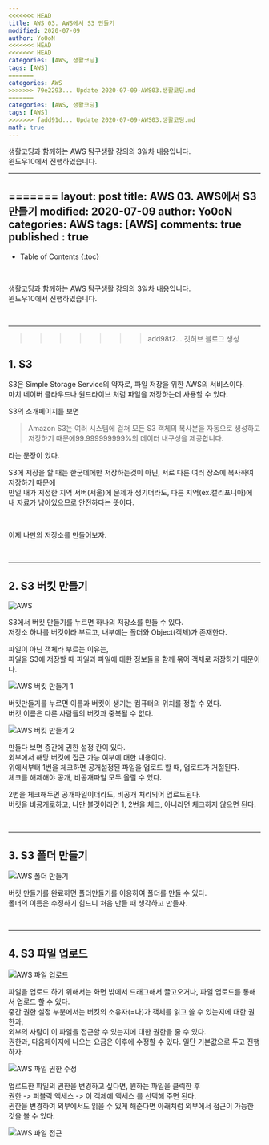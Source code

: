 ```yaml
---
<<<<<<< HEAD
title: AWS 03. AWS에서 S3 만들기
modified: 2020-07-09
author: Yo0oN
<<<<<<< HEAD
<<<<<<< HEAD
categories: [AWS, 생활코딩]
tags: [AWS]
=======
categories: AWS
>>>>>>> 79e2293... Update 2020-07-09-AWS03.생활코딩.md
=======
categories: [AWS, 생활코딩]
tags: [AWS]
>>>>>>> fadd91d... Update 2020-07-09-AWS03.생활코딩.md
math: true
---
```


생활코딩과 함께하는 AWS 탐구생활 강의의 3일차 내용입니다.<br>
윈도우10에서 진행하였습니다.

<hr>

=======
layout: post
title: AWS 03. AWS에서 S3 만들기
modified: 2020-07-09
author: Yo0oN
categories: AWS
tags: [AWS]
comments: true
published : true
---

* Table of Contents
{:toc}

<br>

생활코딩과 함께하는 AWS 탐구생활 강의의 3일차 내용입니다.<br>
윈도우10에서 진행하였습니다.

<br>
<hr>


>>>>>>> add98f2... 깃허브 블로그 생성
## 1. S3

S3은 Simple Storage Service의 약자로, 파일 저장을 위한 AWS의 서비스이다.<br>
마치 네이버 클라우드나 원드라이브 처럼 파일을 저장하는데 사용할 수 있다.

S3의 소개페이지를 보면<br>

> Amazon S3는 여러 시스템에 걸쳐 모든 S3 객체의 복사본을 자동으로 생성하고 저장하기 때문에99.999999999%의 데이터 내구성을 제공합니다.

라는 문장이 있다.<br>

S3에 저장을 할 때는 한군데에만 저장하는것이 아닌, 서로 다른 여러 장소에 복사하여 저장하기 때문에<br>
만일 내가 지정한 지역 서버(서울)에 문제가 생기더라도, 다른 지역(ex.캘리포니아)에 내 자료가 남아있으므로 안전하다는 뜻이다.

<br>

이제 나만의 저장소를 만들어보자.

<br>

<hr>

## 2. S3 버킷 만들기

![AWS](/images/posts/AWS/03/01.jpg)

S3에서 버킷 만들기를 누르면 하나의 저장소를 만들 수 있다.<br>
저장소 하나를 버킷이라 부르고, 내부에는 폴더와 Object(객체)가 존재한다.


파일이 아닌 객체라 부르는 이유는,<br>
파일을 S3에 저장할 때 파일과 파일에 대한 정보들을 함께 묶어 객체로 저장하기 때문이다.


![AWS 버킷 만들기 1](/images/posts/AWS/03/02.jpg "AWS 버킷 만들기 1")

버킷만들기를 누르면 이름과 버킷이 생기는 컴퓨터의 위치를 정할 수 있다.<br>
버킷 이름은 다른 사람들의 버킷과 중복될 수 없다.<br>

![AWS 버킷 만들기 2](/images/posts/AWS/03/03.jpg "AWS 버킷 만들기 2")

만들다 보면 중간에 권한 설정 칸이 있다.<br>
외부에서 해당 버킷에 접근 가능 여부에 대한 내용이다.<br>
위에서부터 1번을 체크하면 공개설정된 파일을 업로드 할 때, 업로드가 거절된다.<br>
체크를 해제해야 공개, 비공개파일 모두 올릴 수 있다.

2번을 체크해두면 공개파일이더라도, 비공개 처리되어 업로드된다.<br>
버킷을 비공개로하고, 나만 볼것이라면 1, 2번을 체크, 아니라면 체크하지 않으면 된다.<br>

<br>

<hr>

## 3. S3 폴더 만들기

![AWS 폴더 만들기](/images/posts/AWS/03/04.jpg "AWS 폴더 만들기")

버킷 만들기를 완료하면 폴더만들기를 이용하여 폴더를 만들 수 있다.<br>
폴더의 이름은 수정하기 힘드니 처음 만들 때 생각하고 만들자.<br>

<br>

<hr>

## 4. S3 파일 업로드

![AWS 파일 업로드](/images/posts/AWS/03/05.jpg "AWS 파일 업로드")

파일을 업로드 하기 위해서는 화면 밖에서 드래그해서 끌고오거나, 파일 업로드를 통해서 업로드 할 수 있다.<br>
중간 권한 설정 부분에서는 버킷의 소유자(=나)가 객체를 읽고 쓸 수 있는지에 대한 권한과,<br>
외부의 사람이 이 파일을 접근할 수 있는지에 대한 권한을 줄 수 있다.<br>
권한과, 다음페이지에 나오는 요금은 이후에 수정할 수 있다. 일단 기본값으로 두고 진행하자.<br>

![AWS 파일 권한 수정](/images/posts/AWS/03/06.jpg "AWS 파일 권한 수정")

업로드한 파일의 권한을 변경하고 싶다면, 원하는 파일을 클릭한 후<br>
권한 -> 퍼블릭 액세스 -> 이 객체에 액세스 를 선택해 주면 된다.<br>
권한을 변경하여 외부에서도 읽을 수 있게 해준다면 아래처럼 외부에서 접근이 가능한 것을 볼 수 있다.

![AWS 파일 접근](/images/posts/AWS/03/07.png "AWS 파일 외부 접근")
